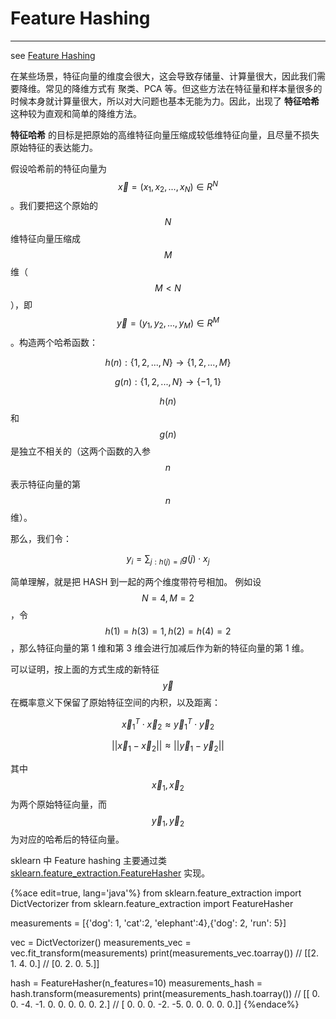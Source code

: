 <!-- toc -->

# Feature Hashing

---

see [Feature Hashing](http://breezedeus.github.io/2014/11/20/breezedeus-feature-hashing.html)

在某些场景，特征向量的维度会很大，这会导致存储量、计算量很大，因此我们需要降维。常见的降维方式有 聚类、PCA 等。但这些方法在特征量和样本量很多的时候本身就计算量很大，所以对大问题也基本无能为力。因此，出现了 **特征哈希** 这种较为直观和简单的降维方法。

**特征哈希** 的目标是把原始的高维特征向量压缩成较低维特征向量，且尽量不损失原始特征的表达能力。

假设哈希前的特征向量为 $$ \vec{x} = (x_1, x_2, ... , x_N) \in R^N $$。我们要把这个原始的 $$ N $$ 维特征向量压缩成 $$ M $$ 维（$$ M < N $$），即 $$ \vec{y} = (y_1, y_2, ... , y_M) \in R^M $$。构造两个哈希函数：

$$
h(n):\{1,2,...,N\} \to \{1,2,...,M\}  
$$

$$
g(n):\{1,2,...,N\} \to \{-1,1\} 
$$

$$ h(n) $$ 和 $$ g(n) $$ 是独立不相关的（这两个函数的入参 $$ n $$ 表示特征向量的第 $$ n $$ 维）。

那么，我们令：

$$
y_i = \sum_{j:h(j)=i} g(j) \cdot x_j
$$

简单理解，就是把 HASH 到一起的两个维度带符号相加。 例如设 $$ N=4 , M=2 $$，令 $$ h(1) = h(3) = 1, h(2) = h(4) = 2 $$，那么特征向量的第 1 维和第 3 维会进行加减后作为新的特征向量的第 1 维。

可以证明，按上面的方式生成的新特征 $$ \vec{y}$$ 在概率意义下保留了原始特征空间的内积，以及距离：

$$
\vec{x}_1^T \cdot \vec{x}_2 \approx \vec{y}_1^T \cdot \vec{y}_2
$$

$$
||\vec{x}_1 - \vec{x}_2|| \approx ||\vec{y}_1 - \vec{y}_2||
$$

其中 $$ \vec{x}_1, \vec{x}_2 $$ 为两个原始特征向量，而 $$ \vec{y}_1, \vec{y}_2 $$为对应的哈希后的特征向量。


sklearn 中 Feature hashing 主要通过类 [sklearn.feature_extraction.FeatureHasher](https://scikit-learn.org/stable/modules/generated/sklearn.feature_extraction.FeatureHasher.html) 实现。

{%ace edit=true, lang='java'%}
from sklearn.feature_extraction import DictVectorizer
from sklearn.feature_extraction import FeatureHasher

measurements = [{'dog': 1, 'cat':2, 'elephant':4},{'dog': 2, 'run': 5}]

vec = DictVectorizer()
measurements_vec = vec.fit_transform(measurements)
print(measurements_vec.toarray())
// [[2. 1. 4. 0.]
//  [0. 2. 0. 5.]]

hash = FeatureHasher(n_features=10)
measurements_hash = hash.transform(measurements)
print(measurements_hash.toarray())
// [[ 0.  0. -4. -1.  0.  0.  0.  0.  0.  2.]
//  [ 0.  0.  0. -2. -5.  0.  0.  0.  0.  0.]]
{%endace%}
